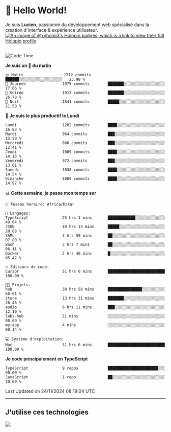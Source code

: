 # 👋 Hello World!

Je suis **Lucien**, passionné du développement web spécialisé dans la création d'interface & expérience utilisateur.
[![An image of @xyhomi3's Holopin badges, which is a link to view their full Holopin profile](https://holopin.me/xyhomi3)](https://holopin.io/@xyhomi3)

##

<!--START_SECTION:waka-->
![Code Time](http://img.shields.io/badge/Code%20Time-2%2C598%20hrs%2023%20mins-blue)

**Je suis un 🐤 du matin** 

```text
🌞 Matin                  1712 commits        ██████░░░░░░░░░░░░░░░░░░░   23.98 % 
🌆 Journée                1975 commits        ███████░░░░░░░░░░░░░░░░░░   27.66 % 
🌃 Soirée                 1912 commits        ███████░░░░░░░░░░░░░░░░░░   26.78 % 
🌙 Nuit                   1541 commits        █████░░░░░░░░░░░░░░░░░░░░   21.58 % 
```
📅 **Je suis le plus productif le Lundi** 

```text
Lundi                    1202 commits        ████░░░░░░░░░░░░░░░░░░░░░   16.83 % 
Mardi                    964 commits         ███░░░░░░░░░░░░░░░░░░░░░░   13.50 % 
Mercredi                 886 commits         ███░░░░░░░░░░░░░░░░░░░░░░   12.41 % 
Jeudi                    1009 commits        ████░░░░░░░░░░░░░░░░░░░░░   14.13 % 
Vendredi                 972 commits         ███░░░░░░░░░░░░░░░░░░░░░░   13.61 % 
Samedi                   1038 commits        ████░░░░░░░░░░░░░░░░░░░░░   14.54 % 
Dimanche                 1069 commits        ████░░░░░░░░░░░░░░░░░░░░░   14.97 % 
```


📊 **Cette semaine, je passe mon temps sur** 

```text
🕑︎ Fuseau horaire: Africa/Dakar

💬 Langages: 
TypeScript               25 hrs 3 mins       ████████████░░░░░░░░░░░░░   49.04 % 
JSON                     10 hrs 15 mins      █████░░░░░░░░░░░░░░░░░░░░   20.08 % 
YAML                     3 hrs 59 mins       ██░░░░░░░░░░░░░░░░░░░░░░░   07.80 % 
Bash                     3 hrs 7 mins        ██░░░░░░░░░░░░░░░░░░░░░░░   06.11 % 
Docker                   2 hrs 46 mins       █░░░░░░░░░░░░░░░░░░░░░░░░   05.42 % 

🔥 Éditeurs de code: 
Cursor                   51 hrs 6 mins       █████████████████████████   100.00 % 

🐱‍💻 Projets: 
hub                      30 hrs 58 mins      ███████████████░░░░░░░░░░   60.61 % 
store                    13 hrs 31 mins      ███████░░░░░░░░░░░░░░░░░░   26.46 % 
audio                    6 hrs 11 mins       ███░░░░░░░░░░░░░░░░░░░░░░   12.10 % 
labs-hub                 21 mins             ░░░░░░░░░░░░░░░░░░░░░░░░░   00.69 % 
my-app                   4 mins              ░░░░░░░░░░░░░░░░░░░░░░░░░   00.14 % 

💻 Système d'exploitation: 
Mac                      51 hrs 6 mins       █████████████████████████   100.00 % 
```

**Je code principalement en TypeScript** 

```text
TypeScript               9 repos             ██████████████████████░░░   90.00 % 
JavaScript               1 repo              ██░░░░░░░░░░░░░░░░░░░░░░░   10.00 % 
```




 Last Updated on 24/11/2024 08:19:04 UTC
<!--END_SECTION:waka-->
---

## J'utilise ces technologies

<p align="left">
  <a href="https://skillicons.dev">
    <img src="https://skillicons.dev/icons?i=ts,js,md,scss,tailwind,react,docker,express,astro,vite,nextjs,vercel,figma,ableton" />
  </a>
</p>

